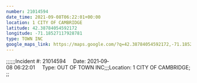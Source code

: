 ```yaml
---
number: 21014594
date_time: 2021-09-08T06:22:01+00:00
location: 1 CITY OF CAMBRIDGE
latitude: 42.38784054592172
longitude: -71.18527117928781
type: TOWN INC
google_maps_link: https://maps.google.com/?q=42.38784054592172,-71.18527117928781
---
```


;;;;;;Incident #: 21014594     Date: 2021‐09‐08 06:22:01     Type: OUT OF TOWN INC;;;Location: 1 CITY OF CAMBRIDGE;;;
